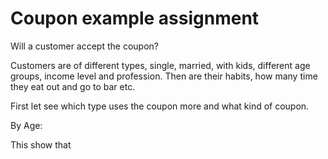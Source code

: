 # Coupon example assignment

Will a customer accept the coupon?


Customers are of different types, single, married, with kids, different age groups, income level and profession. Then are their habits, how many time they eat out and go to bar etc. 

First let see which type uses the coupon more and what kind of coupon. 

By Age:  

 This show that 
